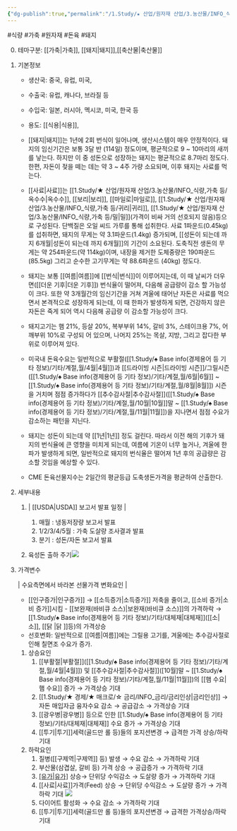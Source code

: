 ```yaml
---
{"dg-publish":true,"permalink":"/1.Study/★ 산업/원자재 산업/3.농산물/INFO_식량,가축 등/돈육/","created":"2024-11-20T21:02:28.916+09:00","updated":"2025-06-26T13:26:43.989+09:00"}
---
```


#식량 #가축 #원자재 #돈육 #돼지 


0. 테마구분: [[가축\|가축]], [[돼지\|돼지]],[[축산물\|축산물]]


1. 기본정보

	- 생산국: 중국, 유럽, 미국,
	- 수출국: 유럽, 캐나다, 브라질 등
	- 수입국:  일본, 러시아, 멕시코, 미국, 한국 등
	- 용도: [[식용\|식용]], 

	- [[돼지\|돼지]]는 1년에 2회 번식이 일어나며, 생산시스템이 매우 안정적이다. 돼지의 임신기간은 보통 3달 반 (114일) 정도이며, 평균적으로 9 ~ 10마리의 새끼를 낳는다. 하지만 이 중 성돈으로 성장하는 돼지는 평균적으로 8.7마리 정도다. 한편, 자돈이 젖을 떼는 데는 약 3 ~ 4주 가량 소요되며, 이후 돼지는 사료를 먹는다. 
	- [[사료\|사료]]는 [[1.Study/★ 산업/원자재 산업/3.농산물/INFO_식량,가축 등/옥수수\|옥수수]], [[보리\|보리]], [[마일로\|마일로]], [[1.Study/★ 산업/원자재 산업/3.농산물/INFO_식량,가축 등/귀리\|귀리]], [[1.Study/★ 산업/원자재 산업/3.농산물/INFO_식량,가축 등/밀\|밀]](가격이 비싸 거의 선호되지 않음)등으로 구성된다. 단백질은 오일 씨드 가루를 통해 섭취한다. 사료 1파운드(0.45kg)를 섭취하면, 돼지의 무게는 약 3.1파운드(1.4kg) 증가되며, [[성돈이 되는데 까지 6개월\|성돈이 되는데 까지 6개월]]의 기간이 소요된다. 도축직전 생돈의 무게는 약 254파운드(약 114kg)이며, 내장을 제거한 도체중량은 190파운드(85.5kg) 그리고 순수한 고기무게는 약 88.6파운드 (40kg) 정도다. 
	- 돼지는 보통 [[여름\|여름]]에 [[번식\|번식]]이 이루어지는데, 이 때 날씨가 더우면([[더운 기후\|더운 기후]]) 번식율이 떨어져, 다음해 공급량이 감소 할 가능성이 크다. 또한 약 3개월간의 임신기간을 거쳐 겨울에 태어난 자돈은 사료를 먹으면서 본격적으로 성장하게 되는데, 이 때 한파가 발생하게 되면, 건강하지 않은 자돈은 죽게 되어 역시 다음해 공급량 이 감소할 가능성이 크다. 
	- 돼지고기는 햄 21%, 등살 20%, 복부부위 14%, 갈비 3%, 스테이크용 7%, 어깨부위 10%로 구성되 어 있으며, 나머지 25%는 목살, 지방, 그리고 잡다한 부위로 이루어져 있다. 
	- 미국내 돈육수요는 일반적으로 부활절([[1.Study/♠ Base info(경제용어 등 기타 정보)/기타/계절,월/4월\|4월]])과 [[드라이빙 시즌\|드라이빙 시즌]]/그릴시즌([[1.Study/♠ Base info(경제용어 등 기타 정보)/기타/계절,월/6월\|6월]] ~ [[1.Study/♠ Base info(경제용어 등 기타 정보)/기타/계절,월/8월\|8월]]) 시즌을 거치며 점점 증가하다가 [[추수감사절\|추수감사절]]([[1.Study/♠ Base info(경제용어 등 기타 정보)/기타/계절,월/10월\|10월]]말 ~ [[1.Study/♠ Base info(경제용어 등 기타 정보)/기타/계절,월/11월\|11월]])을 지나면서 점점 수요가 감소하는 패턴을 지닌다. 
	- 돼지는 성돈이 되는데 약 [[1년\|1년]] 정도 걸린다. 따라서 이전 해의 기후가 돼지의 번식율에 큰 영향을 미치게 되는데, 여름에 기온이 너무 높거나, 겨울에 한파가 발생하게 되면, 일반적으로 돼지의 번식율은 떨어져 1년 후의 공급량은 감소할 것임을 예상할 수 있다. 
	- CME 돈육선물지수는 2일간의 평균등급 도축생돈가격을 평균하여 산출한다.


2. 세부내용
	1. | [[USDA\|USDA]] 보고서 발표 일정 | 
		1. 매월 : 냉동저장량 보고서 발표 
		2. 1/2/3/4/5월 : 가축 도살량 조사결과 발표 
		3. 분기 : 성돈/자돈 보고서 발표
		   
	2. 육성돈 출하 주기![](https://i.imgur.com/tPot4bW.jpg)


3. 가격변수

	| 수요측면에서 바라본 선물가격 변화요인 |

	 - [[인구증가\|인구증가]] → [[소득증가\|소득증가]] 저축을 줄이고, [[소비 증가\|소비 증가]]시킴 - [[보완재(바비큐 소스)\|보완재(바비큐 소스)]]의 가격하락 → [[1.Study/♠ Base info(경제용어 등 기타 정보)/기타/대체재\|대체재]]([[소\|소]], [[닭 \|닭 ]]등)의 가격상승 
	 - 선호변화: 일반적으로 [[여름\|여름]]에는 그릴용 고기를, 겨울에는 추수감사절로 인해 칠면조 수요가 증가.

	1. 상승요인
		1. [[부활절\|부활절]]([[1.Study/♠ Base info(경제용어 등 기타 정보)/기타/계절,월/4월\|4월]]) 및 [[추수감사절\|추수감사절]]([10월]말 ~ [[1.Study/♠ Base info(경제용어 등 기타 정보)/기타/계절,월/11월\|11월]])의 [[햄 수요\|햄 수요]] 증가 → 가격상승 기대
		2. [[1.Study/★ 경제/★ 매크로/☆ 금리/INFO_금리/금리인상\|금리인상]] → 자돈 매입자금 융자수요 감소 → 공급감소 → 가격상승 기대
		3. [[광우병\|광우병]] 등으로 인한 [[1.Study/♠ Base info(경제용어 등 기타 정보)/기타/대체재\|대체재]] 수요 증가 → 가격상승 기대
		4. [[투기\|투기]]세력(골드만 롤 등)들의 포지션변경 → 급격한 가격 상승/하락 기대
	2. 하락요인
		1. 질병([[구제역\|구제역]] 등) 발생 → 수요 감소 → 가격하락 기대 
		2. 부산물(삼겹살, 갈비 등) 가격 상승 → 공급증가 → 가격하락 기대 
		3. [[유가\|유가]](Oil) 상승→ 단위당 수익감소 → 도살량 증가 → 가격하락 기대 
		4. [[사료\|사료]]가격(Feed) 상승 → 단위당 수익감소 → 도살량 증가 → 가격하락 기대 ![](https://i.imgur.com/U8NCsPW.jpg)
		6. 다이어트 활성화 → 수요 감소 → 가격하락 기대
		7. [[투기\|투기]]세력(골드만 롤 등)들의 포지션변경 → 급격한 가격상승/하락 기대
	